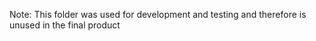 Note: This folder was used for development and testing and therefore is unused in the final product
